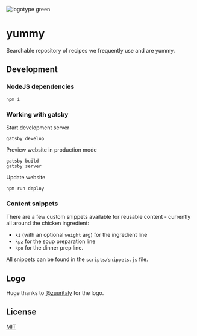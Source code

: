 ![logotype green](https://user-images.githubusercontent.com/40405175/42126266-4acf4cc4-7c7d-11e8-9c13-8880608247f8.png)

# yummy
Searchable repository of recipes we frequently use and are yummy.

## Development

### NodeJS dependencies

```
npm i
```

### Working with gatsby

Start development server
```
gatsby develop
```


Preview website in production mode

```
gatsby build
gatsby server
```
Update website

```
npm run deploy
```

### Content snippets

There are a few custom snippets available for reusable content - currently all around the chicken ingredient:
- `ki` (with an optional `weight` arg) for the ingredient line
- `kpz` for the soup preparation line
- `kpo` for the dinner prep line.

All snippets can be found in the `scripts/snippets.js` file.

## Logo

Huge thanks to [@zuuritaly](https://github.com/zuuritaly) for the logo.

## License

[MIT](./LICENSE)
